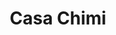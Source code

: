 ---
title: "Casa Chimi"
url: /ciudad-autonoma-de-buenos-aires/casa-chimi/
shop: piezas de automóviles
---